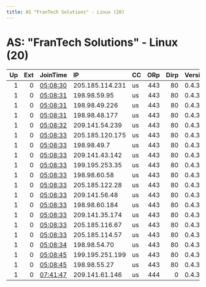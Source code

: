 ```yaml
---
title: AS "FranTech Solutions" - Linux (20)
---
```


# AS: "FranTech Solutions" - Linux (20)

|   Up |   Ext | JoinTime                                                                                            | IP              | CC   |   ORp |   Dirp | Version   | Contact                   | Nickname       |   eFamMembers |
|-----:|------:|:----------------------------------------------------------------------------------------------------|:----------------|:-----|------:|-------:|:----------|:--------------------------|:---------------|--------------:|
|    1 |     0 | [05:08:30](https://metrics.torproject.org/rs.html#details/9821523A67929331CB1126BA6A2512424EAA54C5) | 205.185.114.231 | us   |   443 |     80 | 0.4.3.6   | BlackHatsMatter@protonmai | BHM14          |            19 |
|    1 |     0 | [05:08:31](https://metrics.torproject.org/rs.html#details/7093C08B1DEFF0EAFB493FED6FA995E167B11A2F) | 198.98.59.95    | us   |   443 |     80 | 0.4.3.6   | BlackHatsMatter@protonmai | BHM5           |            19 |
|    1 |     0 | [05:08:31](https://metrics.torproject.org/rs.html#details/9207B752684266B652B9B6B2517F4C093CCD472F) | 198.98.49.226   | us   |   443 |     80 | 0.4.3.6   | BlackHatsMatter@protonmai | BHM10          |            19 |
|    1 |     0 | [05:08:31](https://metrics.torproject.org/rs.html#details/C54EC954524AC552A816A7810F7E320D2528B123) | 198.98.48.177   | us   |   443 |     80 | 0.4.3.6   | BlackHatsMatter@protonmai | BHM6           |            19 |
|    1 |     0 | [05:08:32](https://metrics.torproject.org/rs.html#details/BCF06E8FEC9ABE0CB7EA8008C76CF484E2ED652A) | 209.141.54.239  | us   |   443 |     80 | 0.4.3.6   | BlackHatsMatter@protonmai | BHM17          |            19 |
|    1 |     0 | [05:08:33](https://metrics.torproject.org/rs.html#details/1589600C48D2DFA5187ADD908B47CA7E381190CA) | 205.185.120.175 | us   |   443 |     80 | 0.4.3.6   | BlackHatsMatter@protonmai | BHM11          |            19 |
|    1 |     0 | [05:08:33](https://metrics.torproject.org/rs.html#details/1B43609B1F619FB7F4D96000720C2CB0A44E8EC3) | 198.98.49.7     | us   |   443 |     80 | 0.4.3.6   | BlackHatsMatter@protonmai | BHM3           |            19 |
|    1 |     0 | [05:08:33](https://metrics.torproject.org/rs.html#details/259429E166E4BCD1D8BB195609C62CF4B1752393) | 209.141.43.142  | us   |   443 |     80 | 0.4.3.6   | BlackHatsMatter@protonmai | BHM13          |            19 |
|    1 |     0 | [05:08:33](https://metrics.torproject.org/rs.html#details/25BDF0D38172072C5D2EA39CE6BFFB6C7E378404) | 199.195.253.35  | us   |   443 |     80 | 0.4.3.6   | BlackHatsMatter@protonmai | BHM8           |            19 |
|    1 |     0 | [05:08:33](https://metrics.torproject.org/rs.html#details/52F3C11822FF77BFB18C2AE3713663D15A6A0C16) | 198.98.60.58    | us   |   443 |     80 | 0.4.3.6   | BlackHatsMatter@protonmai | BHM7           |            19 |
|    1 |     0 | [05:08:33](https://metrics.torproject.org/rs.html#details/7ADC7334919745EE13AD45CB90AB90823A301FDE) | 205.185.122.28  | us   |   443 |     80 | 0.4.3.6   | BlackHatsMatter@protonmai | BHM16          |            19 |
|    1 |     0 | [05:08:33](https://metrics.torproject.org/rs.html#details/8080CD27ED393768F694A52C1E1EE9C81EE3A74F) | 209.141.56.48   | us   |   443 |     80 | 0.4.3.6   | BlackHatsMatter@protonmai | BHM19          |            19 |
|    1 |     0 | [05:08:33](https://metrics.torproject.org/rs.html#details/DBEB829AC7ED58571860E4876A0F33D38D5B9E83) | 198.98.60.184   | us   |   443 |     80 | 0.4.3.6   | BlackHatsMatter@protonmai | BHM4           |            19 |
|    1 |     0 | [05:08:33](https://metrics.torproject.org/rs.html#details/E715660198FD1BB22F4D2DF66960D37908BC0C80) | 209.141.35.174  | us   |   443 |     80 | 0.4.3.6   | BlackHatsMatter@protonmai | BHM15          |            19 |
|    1 |     0 | [05:08:33](https://metrics.torproject.org/rs.html#details/ECA273117BDD908958A5F51EBC1FD672ED2D9FF2) | 205.185.116.67  | us   |   443 |     80 | 0.4.3.6   | BlackHatsMatter@protonmai | BHM12          |            19 |
|    1 |     0 | [05:08:33](https://metrics.torproject.org/rs.html#details/FDEEC3E711C21F59C8FB5C199EB02BA921E76330) | 205.185.114.57  | us   |   443 |     80 | 0.4.3.6   | BlackHatsMatter@protonmai | BHM20          |            19 |
|    1 |     0 | [05:08:34](https://metrics.torproject.org/rs.html#details/401EC532D4C6DFA5790B208519E25561F4334F2F) | 198.98.54.70    | us   |   443 |     80 | 0.4.3.6   | BlackHatsMatter@protonmai | BHM9           |            19 |
|    1 |     0 | [05:08:45](https://metrics.torproject.org/rs.html#details/1371F262703BC73AFC355E6C16EDE68A457BD63F) | 199.195.251.199 | us   |   443 |     80 | 0.4.3.6   | BlackHatsMatter@protonmai | BHM2           |            19 |
|    1 |     0 | [05:08:45](https://metrics.torproject.org/rs.html#details/EDBB59C682CA835EF94F25AA9753F9EC3EB84FCC) | 198.98.55.27    | us   |   443 |     80 | 0.4.3.6   | BlackHatsMatter@protonmai | BHM1           |            19 |
|    1 |     0 | [07:41:47](https://metrics.torproject.org/rs.html#details/E33CFFD6F03D53784993802B33DFAE2B178C60C9) | 209.141.61.146  | us   |   444 |      0 | 0.4.3.6   | None                      | shortliferelay |             1 |
